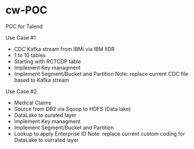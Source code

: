 # cw-POC
POC for Talend

Use Case #1 
  - CDC Kafka stream from IBMi via IBM IIDR 
  - 1 to 10 tables
  - Starting with RCTCDP table
  - Implement Key managment 
  - Implement Segment/Bucket and Partition
  Note: replace current CDC file based to Kafka stream
  
Use Case #2
  - Medical Claims 
  - Source from DB2 via Sqoop to HDFS (Data lake)
  - DataLake to curated layer
  - Implement Key managment 
  - Implement Segment/Bucket and Partition
  - Lookup to apply Enterprise ID
  Note: replace current custom coding for DataLake to currated layer
